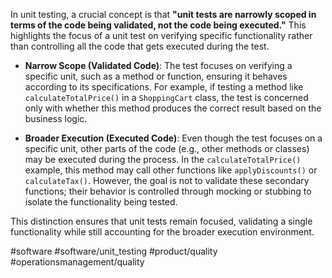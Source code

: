 In unit testing, a crucial concept is that **"unit tests are narrowly scoped in terms of the code being validated, not the code being executed."** This highlights the focus of a unit test on verifying specific functionality rather than controlling all the code that gets executed during the test. 

- **Narrow Scope (Validated Code)**: The test focuses on verifying a specific unit, such as a method or function, ensuring it behaves according to its specifications. For example, if testing a method like `calculateTotalPrice()` in a `ShoppingCart` class, the test is concerned only with whether this method produces the correct result based on the business logic.
    
- **Broader Execution (Executed Code)**: Even though the test focuses on a specific unit, other parts of the code (e.g., other methods or classes) may be executed during the process. In the `calculateTotalPrice()` example, this method may call other functions like `applyDiscounts()` or `calculateTax()`. However, the goal is not to validate these secondary functions; their behavior is controlled through mocking or stubbing to isolate the functionality being tested.
    
This distinction ensures that unit tests remain focused, validating a single functionality while still accounting for the broader execution environment.

#software #software/unit_testing #product/quality #operationsmanagement/quality